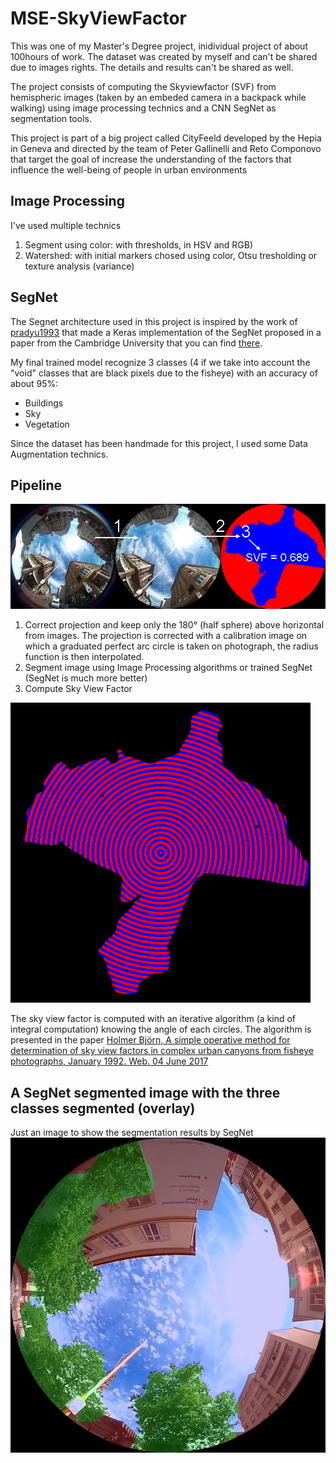 # MSE-SkyViewFactor

This was one of my Master's Degree project, inidividual project of about 100hours of work. The dataset was created by myself and can't be shared due to images rights. The details and results can't be shared as well.

The project consists of computing the Skyviewfactor (SVF) from hemispheric images (taken by an embeded camera in a backpack while walking) using image processing technics and a CNN SegNet as segmentation tools.

This project is part of a big project called CityFeeld developed by the Hepia in Geneva and directed by the team of Peter
Gallinelli and Reto Componovo that target the goal of increase the understanding of the factors
that influence the well-being of people in urban environments

## Image Processing

I've used multiple technics

1. Segment using color: with thresholds, in HSV and RGB)
2. Watershed: with initial markers chosed using color, Otsu tresholding or texture analysis (variance)

## SegNet

The Segnet architecture used in this project is inspired by the work of [pradyu1993](https://github.com/pradyu1993/segnet) that made a Keras implementation of the SegNet proposed in a paper from the Cambridge University that you can find [there](http://arxiv.org/pdf/1511.00561v2.pdf).

My final trained model recognize 3 classes (4 if we take into account the "void" classes that are black pixels due to the fisheye) with an accuracy of about 95%:
* Buildings
* Sky
* Vegetation

Since the dataset has been handmade for this project, I used some Data Augmentation technics.

## Pipeline

![Pipeline](https://raw.githubusercontent.com/brandtkilian/MSE-SkyViewFactor/master/figures/pipeline.png)

1. Correct projection and keep only the 180° (half sphere) above horizontal from images. The projection is corrected with a calibration image on which a graduated perfect arc circle is taken on photograph, the radius function is then interpolated.
2. Segment image using Image Processing algorithms or trained SegNet (SegNet is much more better)
3. Compute Sky View Factor

![Sky view factor computing](https://raw.githubusercontent.com/brandtkilian/MSE-SkyViewFactor/master/figures/svf_algo.png)

The sky view factor is computed with an iterative algorithm (a kind of integral computation) knowing the angle of each circles. The algorithm is presented in the paper [Holmer Björn, A simple operative method for determination of sky
view factors in complex urban canyons from fisheye photographs, January 1992. Web. 04
June 2017](http://bit.ly/2rzb2zT)

## A SegNet segmented image with the three classes segmented (overlay)

Just an image to show the segmentation results by SegNet
![Segmentation results](https://raw.githubusercontent.com/brandtkilian/MSE-SkyViewFactor/master/figures/segmentationoverlay.jpg)




